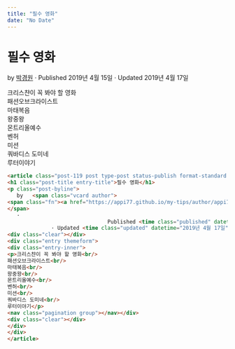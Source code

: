```yaml
---
title: "필수 영화"
date: "No Date"
---
```


필수 영화
=====

by 
[박경원](https://appi77.github.io/my-tips/author/appi77/ "박경원이(가) 작성한 글")
·
Published 2019년 4월 15일
· Updated 2019년 4월 17일

크리스챤이 꼭 봐야 할 영화  
​패션오브크라이스트  
마태복음  
왕중왕  
몬트리올예수  
벤허  
미션  
쿼바디스 도미네  
루터이야기

```html
<article class="post-119 post type-post status-publish format-standard hentry category-17"><div class="post-inner group">
<h1 class="post-title entry-title">필수 영화</h1>
<p class="post-byline">
   by   <span class="vcard author">
<span class="fn"><a href="https://appi77.github.io/my-tips/author/appi77/" rel="author" title="박경원이(가) 작성한 글">박경원</a></span>
</span>
   ·
                                Published <time class="published" datetime="2019년 4월 15일">2019년 4월 15일</time>
              · Updated <time class="updated" datetime="2019년 4월 17일">2019년 4월 17일</time></p>
<div class="clear"></div>
<div class="entry themeform">
<div class="entry-inner">
<p>크리스챤이 꼭 봐야 할 영화<br/>
​패션오브크라이스트<br/>
마태복음<br/>
왕중왕<br/>
몬트리올예수<br/>
벤허<br/>
미션<br/>
쿼바디스 도미네<br/>
루터이야기</p>
<nav class="pagination group"></nav></div>
<div class="clear"></div>
</div>
</div>
</article>
```
